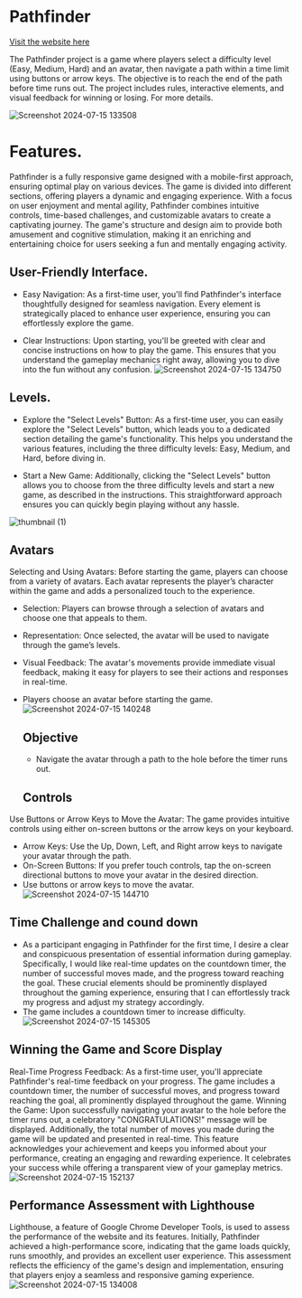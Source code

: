 # Pathfinder

[Visit the website here](https://isalubs.github.io/Pathfinder/)

The Pathfinder project is a game where players select a difficulty level (Easy, Medium, Hard) and an avatar, then navigate a path within a time limit using buttons or arrow keys. The objective is to reach the end of the path before time runs out. The project includes rules, interactive elements, and visual feedback for winning or losing. For more details.

![Screenshot 2024-07-15 133508](https://github.com/user-attachments/assets/e4932426-e044-4a6c-9eae-6e01f2b4b7e9)

# Features.
Pathfinder is a fully responsive game designed with a mobile-first approach, ensuring optimal play on various devices. The game is divided into different sections, offering players a dynamic and engaging experience. With a focus on user enjoyment and mental agility, Pathfinder combines intuitive controls, time-based challenges, and customizable avatars to create a captivating journey. The game's structure and design aim to provide both amusement and cognitive stimulation, making it an enriching and entertaining choice for users seeking a fun and mentally engaging activity.

## User-Friendly Interface.
- Easy Navigation: As a first-time user, you'll find Pathfinder's interface thoughtfully designed for seamless navigation. Every element is strategically placed to enhance user experience, ensuring you can effortlessly explore the game.

- Clear Instructions: Upon starting, you'll be greeted with clear and concise instructions on how to play the game. This ensures that you understand the gameplay mechanics right away, allowing you to dive into the fun without any confusion.
  ![Screenshot 2024-07-15 134750](https://github.com/user-attachments/assets/9922e5bd-7b3d-4736-97a3-cc38bcd081ac)
## Levels.
- Explore the "Select Levels" Button: As a first-time user, you can easily explore the "Select Levels" button, which leads you to a dedicated section detailing the game's functionality. This helps you understand the various features, including the three difficulty levels: Easy, Medium, and Hard, before diving in.

- Start a New Game: Additionally, clicking the "Select Levels" button allows you to choose from the three difficulty levels and start a new game, as described in the instructions. This straightforward approach ensures you can quickly begin playing without any hassle.
  
![thumbnail (1)](https://github.com/user-attachments/assets/cd81a8ba-44e3-4bdc-a9d2-2dbb04e43deb)

## Avatars
Selecting and Using Avatars: Before starting the game, players can choose from a variety of avatars. Each avatar represents the player’s character within the game and adds a personalized touch to the experience.

- Selection: Players can browse through a selection of avatars and choose one that appeals to them.
- Representation: Once selected, the avatar will be used to navigate through the game’s levels.
- Visual Feedback: The avatar's movements provide immediate visual feedback, making it easy for players to see their actions and responses in real-time.
- Players choose an avatar before starting the game.
  ![Screenshot 2024-07-15 140248](https://github.com/user-attachments/assets/5bb36748-4ae7-4731-978e-0cce676aa997)

  ## Objective
  - Navigate the avatar through a path to the hole before the timer runs out.

  ## Controls
Use Buttons or Arrow Keys to Move the Avatar: The game provides intuitive controls using either on-screen buttons or the arrow keys on your keyboard.

- Arrow Keys: Use the Up, Down, Left, and Right arrow keys to navigate your avatar through the path.
- On-Screen Buttons: If you prefer touch controls, tap the on-screen directional buttons to move your avatar in the desired direction.
- Use buttons or arrow keys to move the avatar.
![Screenshot 2024-07-15 144710](https://github.com/user-attachments/assets/050c3dfd-0437-40bb-bdb5-baf8294d02e7)

## Time Challenge and cound down
- As a participant engaging in Pathfinder for the first time, I desire a clear and conspicuous presentation of essential information during gameplay. Specifically, I would like real-time updates on the countdown timer, the number of successful moves made, and the progress toward reaching the goal. These crucial elements should be prominently displayed throughout the gaming experience, ensuring that I can effortlessly track my progress and adjust my strategy accordingly.
- The game includes a countdown timer to increase difficulty.
![Screenshot 2024-07-15 145305](https://github.com/user-attachments/assets/05b4f77e-deb5-446e-a3ac-f68d65a5b6f0)

## Winning the Game and Score Display
Real-Time Progress Feedback: As a first-time user, you'll appreciate Pathfinder's real-time feedback on your progress. The game includes a countdown timer, the number of successful moves, and progress toward reaching the goal, all prominently displayed throughout the game.
Winning the Game: Upon successfully navigating your avatar to the hole before the timer runs out, a celebratory "CONGRATULATIONS!" message will be displayed. Additionally, the total number of moves you made during the game will be updated and presented in real-time. This feature acknowledges your achievement and keeps you informed about your performance, creating an engaging and rewarding experience. It celebrates your success while offering a transparent view of your gameplay metrics.
![Screenshot 2024-07-15 152137](https://github.com/user-attachments/assets/51ed1e06-20ef-4c79-bd86-52e794f653af)

## Performance Assessment with Lighthouse
Lighthouse, a feature of Google Chrome Developer Tools, is used to assess the performance of the website and its features. Initially, Pathfinder achieved a high-performance score, indicating that the game loads quickly, runs smoothly, and provides an excellent user experience. This assessment reflects the efficiency of the game's design and implementation, ensuring that players enjoy a seamless and responsive gaming experience.
![Screenshot 2024-07-15 134008](https://github.com/user-attachments/assets/545dde99-0bfe-49ef-99cb-37fe7d3bed75)


